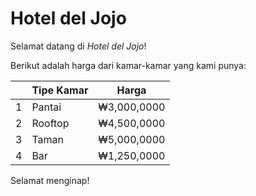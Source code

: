 # Hotel del Jojo
Selamat datang di *Hotel del Jojo*!


Berikut adalah harga dari kamar-kamar yang kami punya:

|   | Tipe Kamar |    Harga  |
|---|------------|-----------|
| 1 | Pantai     |₩3,000,0000|
| 2 | Rooftop    |₩4,500,0000|
| 3 | Taman      |₩5,000,0000|
| 4 | Bar        |₩1,250,0000|

Selamat menginap!